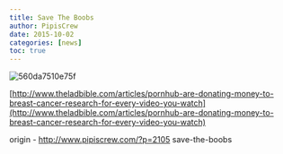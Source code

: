 ```yaml
---
title: Save The Boobs
author: PipisCrew
date: 2015-10-02
categories: [news]
toc: true
---
```


![560da7510e75f](https://www.pipiscrew.com/wp-content/uploads/2015/10/560da7510e75f.png)

[http://www.theladbible.com/articles/pornhub-are-donating-money-to-breast-cancer-research-for-every-video-you-watch](http://www.theladbible.com/articles/pornhub-are-donating-money-to-breast-cancer-research-for-every-video-you-watch)

origin - http://www.pipiscrew.com/?p=2105 save-the-boobs